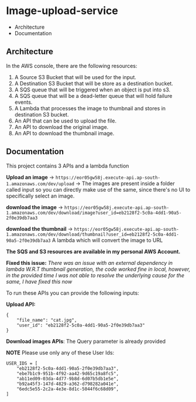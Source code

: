 # Image-upload-service

- Architecture
- Documentation


## Architecture

In the AWS console, there are the following resources:

1. A Source S3 Bucket that will be used for the input.
2. A Destination S3 Bucket that will be store as a destination bucket.
3. A SQS queue that will be triggered when an object is put into s3.
4. A SQS queue that will be a dead-letter queue that will hold failure events.
5. A Lambda that processes the image to thumbnail and stores in destination S3 bucket.
6. An API that can be used to upload the file.
7. An API to download the original image.
8. An API to download the thumbnail image.


## Documentation

This project contains 3 APIs and a lambda function

**Upload an image** -> `https://eor05gw58j.execute-api.ap-south-1.amazonaws.com/dev/upload` -> The images are present inside a folder called input so you can directly make use of the same, since there's no UI to specifically select an image.

**download the image** -> `https://eor05gw58j.execute-api.ap-south-1.amazonaws.com/dev/download/image?user_id=eb2128f2-5c0a-4dd1-90a5-2f0e39db7aa3`

**download the thumbnail** -> `https://eor05gw58j.execute-api.ap-south-1.amazonaws.com/dev/download/thumbnail?user_id=eb2128f2-5c0a-4dd1-90a5-2f0e39db7aa3`
A lambda which will convert the image to URL

**The SQS and S3 resources are available in my personal AWS Account.**

**Fixed this issue:** _There was an issue with an external dependency in lambda W.R.T thumbnail generation, the code worked fine in local, however, in the provided time I was not able to resolve the underlying cause for the same, I have fixed this now_

To run these APIs you can provide the following inputs:

**Upload API:**

```
{
    "file_name": "cat.jpg",
    "user_id": "eb2128f2-5c0a-4dd1-90a5-2f0e39db7aa3"
}
```

**Download images APIs**: The Query parameter is already provided

**NOTE**
Please use only any of these User Ids:
```
USER_IDS = [
    "eb2128f2-5c0a-4dd1-90a5-2f0e39db7aa3",
    "ebe7b1c9-951b-4f92-aa42-9d65c19a8fc5",
    "ab11ed09-03da-4d77-9b8d-6d07b5db1e5e",
    "b92a45f3-147d-4829-a362-d798282a041e",
    "6edc5e55-2c2a-4e3e-8d1c-5044f6c68d09",
]
```
